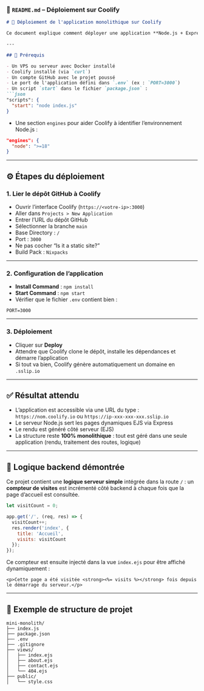 

### 📄 `README.md` – Déploiement sur Coolify

```markdown
# 🚀 Déploiement de l'application monolithique sur Coolify

Ce document explique comment déployer une application **Node.js + Express + EJS** en **architecture monolithique** à l’aide de **Coolify**, une plateforme d’auto-hébergement open-source.

---

## 🧱 Prérequis

- Un VPS ou serveur avec Docker installé
- Coolify installé (via `curl`)
- Un compte GitHub avec le projet poussé
- Le port de l'application défini dans `.env` (ex : `PORT=3000`)
- Un script `start` dans le fichier `package.json` :
```json
"scripts": {
  "start": "node index.js"
}
```
- Une section `engines` pour aider Coolify à identifier l’environnement Node.js :
```json
"engines": {
  "node": ">=18"
}
```

---

## ⚙️ Étapes du déploiement

### 1. Lier le dépôt GitHub à Coolify

- Ouvrir l’interface Coolify (`https://<votre-ip>:3000`)
- Aller dans `Projects > New Application`
- Entrer l’URL du dépôt GitHub
- Sélectionner la branche `main`
- Base Directory : `/`
- Port : `3000`
- Ne pas cocher “Is it a static site?”
- Build Pack : `Nixpacks`

---

### 2. Configuration de l’application

- **Install Command** : `npm install`
- **Start Command** : `npm start`
- Vérifier que le fichier `.env` contient bien :
```env
PORT=3000
```

---

### 3. Déploiement

- Cliquer sur **Deploy**
- Attendre que Coolify clone le dépôt, installe les dépendances et démarre l’application
- Si tout va bien, Coolify génère automatiquement un domaine en `.sslip.io`

---

## ✅ Résultat attendu

- L’application est accessible via une URL du type :  
  `https://nom.coolify.io` ou `https://ip-xxx-xxx-xxx.sslip.io`
- Le serveur Node.js sert les pages dynamiques EJS via Express
- Le rendu est généré côté serveur (EJS)
- La structure reste **100% monolithique** : tout est géré dans une seule application (rendu, traitement des routes, logique)

---

## 🧪 Logique backend démontrée

Ce projet contient une **logique serveur simple** intégrée dans la route `/` :
un **compteur de visites** est incrémenté côté backend à chaque fois que la page d’accueil est consultée.

```js
let visitCount = 0;

app.get('/', (req, res) => {
  visitCount++;
  res.render('index', {
    title: 'Accueil',
    visits: visitCount
  });
});
```

Ce compteur est ensuite injecté dans la vue `index.ejs` pour être affiché dynamiquement :

```ejs
<p>Cette page a été visitée <strong><%= visits %></strong> fois depuis le démarrage du serveur.</p>
```

---

## 📁 Exemple de structure de projet

```
mini-monolith/
├── index.js
├── package.json
├── .env
├── .gitignore
├── views/
│   ├── index.ejs
│   ├── about.ejs
│   ├── contact.ejs
│   └── 404.ejs
├── public/
│   └── style.css
```
